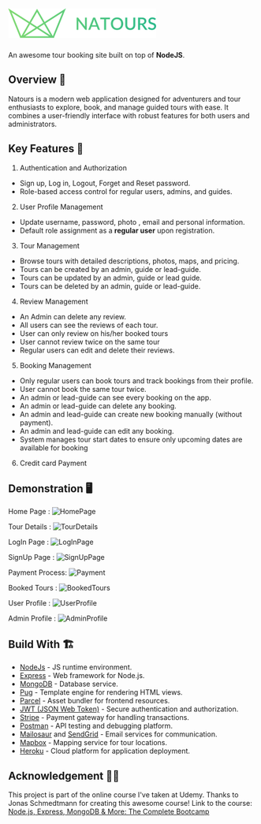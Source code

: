 # ![ReferenceImage](/public/img/logo-green.png)

An awesome tour booking site built on top of **NodeJS**.

## Overview 🧐

Natours is a modern web application designed for adventurers and tour enthusiasts to explore, book, and manage guided tours with ease. It combines a user-friendly interface with robust features for both users and administrators.

## Key Features 📝

1. Authentication and Authorization

- Sign up, Log in, Logout, Forget and Reset password.
- Role-based access control for regular users, admins, and guides.

2. User Profile Management

- Update username, password, photo , email and personal information.
- Default role assignment as a **regular user** upon registration.

3. Tour Management

- Browse tours with detailed descriptions, photos, maps, and pricing.
- Tours can be created by an admin, guide or lead-guide.
- Tours can be updated by an admin, guide or lead guide.
- Tours can be deleted by an admin, guide or lead-guide.

4. Review Management

- An Admin can delete any review.
- All users can see the reviews of each tour.
- User can only review on his/her booked tours
- User cannot review twice on the same tour
- Regular users can edit and delete their reviews.

5. Booking Management

- Only regular users can book tours and track bookings from their profile.
- User cannot book the same tour twice.
- An admin or lead-guide can see every booking on the app.
- An admin or lead-guide can delete any booking.
- An admin and lead-guide can create new booking manually (without payment).
- An admin and lead-guide can edit any booking.
- System manages tour start dates to ensure only upcoming dates are available for booking

6. Credit card Payment

## Demonstration 🖥

Home Page :
![HomePage](/app-record/home.gif)

Tour Details :
![TourDetails](/app-record/tour.gif)

LogIn Page :
![LogInPage](/app-record/login.gif)

SignUp Page :
![SignUpPage](/app-record/signup.gif)

Payment Process:
![Payment](/app-record/payment.gif)

Booked Tours :
![BookedTours](/app-record/bookedTours.jpg)

User Profile :
![UserProfile](/app-record/user.png)

Admin Profile :
![AdminProfile](/app-record/admin.png)

## Build With 🏗

- [NodeJs](https://nodejs.org/en/) - JS runtime environment.
- [Express](https://expressjs.com/) - Web framework for Node.js.
- [MongoDB](https://www.mongodb.com/) - Database service.
- [Pug](https://pugjs.org/) - Template engine for rendering HTML views.
- [Parcel](https://parceljs.org/) - Asset bundler for frontend resources.
- [JWT (JSON Web Token)](https://jwt.io/) - Secure authentication and authorization.
- [Stripe](https://stripe.com/) - Payment gateway for handling transactions.
- [Postman](https://www.postman.com/) - API testing and debugging platform.
- [Mailosaur](https://mailosaur.com/) and [SendGrid](https://sendgrid.com/) - Email services for communication.
- [Mapbox](https://www.mapbox.com/) - Mapping service for tour locations.
- [Heroku](https://www.heroku.com/) - Cloud platform for application deployment.

## Acknowledgement 🙏🏻

This project is part of the online course I've taken at Udemy. Thanks to Jonas Schmedtmann for creating this awesome course! Link to the course: [Node.js, Express, MongoDB & More: The Complete Bootcamp](https://www.udemy.com/course/nodejs-express-mongodb-bootcamp/)
